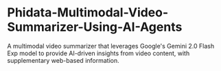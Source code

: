 # Phidata-Multimodal-Video-Summarizer-Using-AI-Agents
A multimodal video summarizer that leverages Google's Gemini 2.0 Flash Exp model to provide AI-driven insights from video content, with supplementary web-based information.
